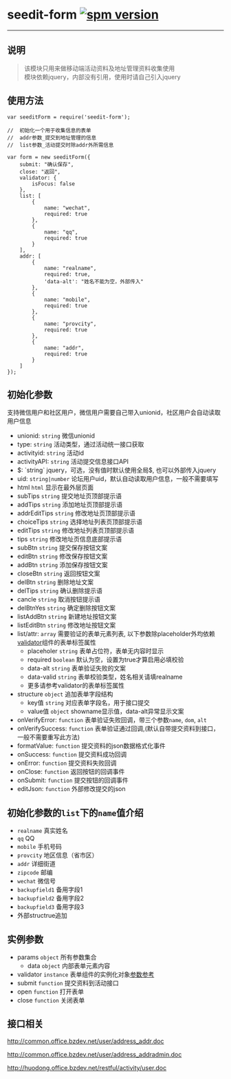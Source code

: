 # seedit-form [![spm version](https://moekit.com/badge/seedit-form)](https://moekit.com/package/seedit-form)

---

## 说明
> 该模块只用来做移动端活动资料及地址管理资料收集使用  
> 模块依赖jquery，内部没有引用，使用时请自己引入jquery

## 使用方法
```
var seeditForm = require('seedit-form');

//  初始化一个用于收集信息的表单
//  addr参数_提交到地址管理的信息
//  list参数_活动提交时除addr外所需信息 

var form = new seeditForm({
	submit: "确认保存",
	close: "返回",
	validator: {
		isFocus: false
	},
	list: [
		{
			name: "wechat",
			required: true
		},
		{
			name: "qq",
			required: true
		}
	],
	addr: [
		{
			name: "realname",
			required: true,
			'data-alt': "姓名不能为空，外部传入"
		},
		{
			name: "mobile",
			required: true
		},
		{
			name: "provcity",
			required: true
		},
		{
			name: "addr",
			required: true
		}
	]
});
```

## 初始化参数
支持微信用户和社区用户，微信用户需要自己带入unionid，社区用户会自动读取用户信息

+ unionid:         `string` 微信unionid
+ type:            `string` 活动类型，通过活动统一接口获取
+ activityid:      `string` 活动id
+ activityAPI:	   `string` 活动提交信息接口API
+ $:               `string` jquery，可选，没有值时默认使用全局$, 也可以外部传入jquery
+ uid:             `string|number` 论坛用户uid，默认自动读取用户信息，一般不需要填写
+ html             `html`   显示在最外层页面
+ subTips          `string` 提交地址页顶部提示语
+ addTips          `string` 添加地址页顶部提示语
+ addrEditTips     `string` 修改地址页顶部提示语
+ choiceTips       `string` 选择地址列表页顶部提示语
+ editTips         `string` 修改地址列表页顶部提示语
+ tips             `string` 修改地址页信息底部提示语
+ subBtn           `string` 提交保存按钮文案
+ editBtn          `string` 修改保存按钮文案
+ addBtn           `string` 添加保存按钮文案
+ closeBtn		   `string` 返回按钮文案
+ delBtn		   `string` 删除地址文案
+ delTips		   `string` 确认删除提示语
+ cancle		   `string` 取消按钮提示语
+ delBtnYes		   `string` 确定删除按钮文案
+ listAddBtn	   `string` 新建地址按钮文案
+ listEditBtn	   `string` 修改地址按钮文案
+ list/attr:       `array` 需要验证的表单元素列表, 以下参数除placeholder外均依赖[validator](https://moekit.com/package/validator)组件的表单标签属性
	+ placeholer   `string`  表单占位符，表单无内容时显示
	+ required     `boolean` 默认为空，设置为true才算启用必填校验
	+ data-alt     `string` 表单验证失败的文案
	+ data-valid   `string` 表单校验类型，姓名相关请填realname
	+ 更多请参考validator的表单标签属性
+ structure        `object` 追加表单字段结构
	+ key值        `string` 对应表单字段名，用于接口提交
	+ value值      `object` showname显示值，data-alt异常显示文案
+ onVerifyError:   `function` 表单验证失败回调，带三个参数`name`, `dom`, `alt`
+ onVerifySuccess: `function` 表单验证通过回调,(默认自带提交资料到接口，一般不需要重写此方法)
+ formatValue:     `function` 提交资料的json数据格式化事件
+ onSuccess:         `function` 提交资料成功回调
+ onError:       `function` 提交资料失败回调
+ onClose:         `function` 返回按钮的回调事件
+ onSubmit:        `function` 提交按钮的回调事件
+ editJson:        `function` 外部修改提交的json

## 初始化参数的`list`下的`name`值介绍
+ `realname`     真实姓名
+ `qq`           QQ
+ `mobile`       手机号码
+ `provcity`     地区信息（省市区）
+ `addr`         详细街道
+ `zipcode`      邮编
+ `wechat`       微信号
+ `backupfield1` 备用字段1
+ `backupfield2` 备用字段2
+ `backupfield3` 备用字段3
+ 外部structrue追加

## 实例参数
+ params `object` 所有参数集合
	+ data `object` 内部表单元素内容
+ validator `instance` 表单组件的实例化对象[参数参考](https://moekit.com/package/validator)
+ submit `function` 提交资料到活动接口
+ open `function` 打开表单
+ close `function` 关闭表单
			
## 接口相关
http://common.office.bzdev.net/user/address_addr.doc

http://common.office.bzdev.net/user/address_addradmin.doc

http://huodong.office.bzdev.net/restful/activity/user.doc